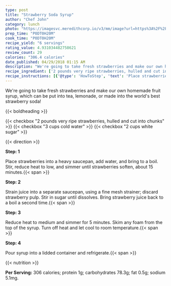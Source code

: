 ```yaml
---
type: post
title: "Strawberry Soda Syrup"
author: "Chef John"
category: lunch
photo: "https://imagesvc.meredithcorp.io/v3/mm/image?url=https%3A%2F%2Fimages.media-allrecipes.com%2Fuserphotos%2F1059519.jpg"
prep_time: "P0DT0H20M"
cook_time: "P0DT0H20M"
recipe_yield: "6 servings"
rating_value: 4.931034482758621
review_count: 29
calories: "306.4 calories"
date_published: 04/29/2018 01:15 AM
description: "We're going to take fresh strawberries and make our own homemade fruit syrup, which can be put into tea, lemonade, or made into the world's best strawberry soda!"
recipe_ingredient: ['2 pounds very ripe strawberries, hulled and cut into chunks', '3 cups cold water', '2 cups white sugar']
recipe_instructions: [{'@type': 'HowToStep', 'text': 'Place strawberries into a heavy saucepan, add water, and bring to a boil. Stir, reduce heat to low, and simmer until strawberries soften, about 15 minutes.\n'}, {'@type': 'HowToStep', 'text': 'Strain juice into a separate saucepan, using a fine mesh strainer; discard strawberry pulp. Stir in sugar until dissolves. Bring strawberry juice back to a boil a second time.\n'}, {'@type': 'HowToStep', 'text': 'Reduce heat to medium and simmer for 5 minutes. Skim any foam from the top of the syrup. Turn off heat and let cool to room temperature.\n'}, {'@type': 'HowToStep', 'text': 'Pour syrup into a lidded container and refrigerate.\n'}]
---
```


We're going to take fresh strawberries and make our own homemade fruit syrup, which can be put into tea, lemonade, or made into the world's best strawberry soda! 

{{< boldheading >}}

{{< checkbox "2 pounds very ripe strawberries, hulled and cut into chunks" >}}
{{< checkbox "3 cups cold water" >}}
{{< checkbox "2 cups white sugar" >}}


{{< direction >}}

**Step: 1**

Place strawberries into a heavy saucepan, add water, and bring to a boil. Stir, reduce heat to low, and simmer until strawberries soften, about 15 minutes.{{< span >}}

**Step: 2**

Strain juice into a separate saucepan, using a fine mesh strainer; discard strawberry pulp. Stir in sugar until dissolves. Bring strawberry juice back to a boil a second time.{{< span >}}

**Step: 3**

Reduce heat to medium and simmer for 5 minutes. Skim any foam from the top of the syrup. Turn off heat and let cool to room temperature.{{< span >}}

**Step: 4**

Pour syrup into a lidded container and refrigerate.{{< span >}}

{{< nutrition >}}

**Per Serving:** 306 calories; protein 1g; carbohydrates 78.3g; fat 0.5g; sodium 5.1mg.